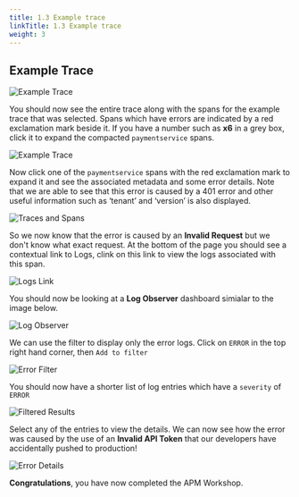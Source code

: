 ```yaml
---
title: 1.3 Example trace
linkTitle: 1.3 Example trace
weight: 3
---
```


## Example Trace

![Example Trace](../../../../../apm/images/example-trace.png)

You should now see the entire trace along with the spans for the example trace that was selected. Spans which have errors are indicated by a red exclamation mark beside it.  If you have a number such as **x6** in a grey box, click it to expand the compacted `paymentservice` spans.

![Example Trace](../../../../../apm/images/trace-span.png)

 Now click one of the `paymentservice` spans with the red exclamation mark to expand it and see the associated metadata and some error details. Note that we are able to see that this error is caused by a 401 error and other useful information such as ‘tenant’ and ‘version’ is also displayed.

![Traces and Spans](../../../../../apm/images/trace-metadata.png)

So we now know that the error is caused by an **Invalid Request** but we don't know what exact request.  At the bottom of the page you should see a contextual link to Logs, clink on this link to view the logs associated with this span.

![Logs Link](../../../../../apm/images/logs_link.png)

You should now be looking at a **Log Observer** dashboard simialar to the image below.

![Log Observer](../../../../../apm/images/log_observer.png)

We can use the filter to display only the error logs.  Click on `ERROR` in the top right hand corner, then `Add to filter`

![Error Filter](../../../../../apm/images/error_filter.png)

You should now have a shorter list of log entries which have a `severity` of `ERROR`

![Filtered Results](../../../../../apm/images/filtered_results.png)

Select any of the entries to view the details.  We can now see how the error was caused by the use of an **Invalid API Token** that our developers have accidentally pushed to production!

![Error Details](../../../../../apm/images/error_details.png)

**Congratulations**, you have now completed the APM Workshop.
